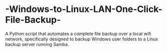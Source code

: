 # -Windows-to-Linux-LAN-One-Click-File-Backup-
A Python script that automates a complete file backup over a local wifi network, specifically designed to backup Windows user folders to a Linux backup server running Samba.

